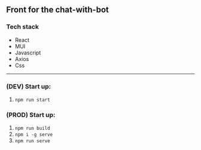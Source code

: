## Front for the chat-with-bot

### Tech stack

* React
* MUI
* Javascript
* Axios
* Css

<hr>

### (DEV) Start up:

1. `npm run start`

### (PROD) Start up:

1. `npm run build`
2. `npm i -g serve`
3. `npm run serve`